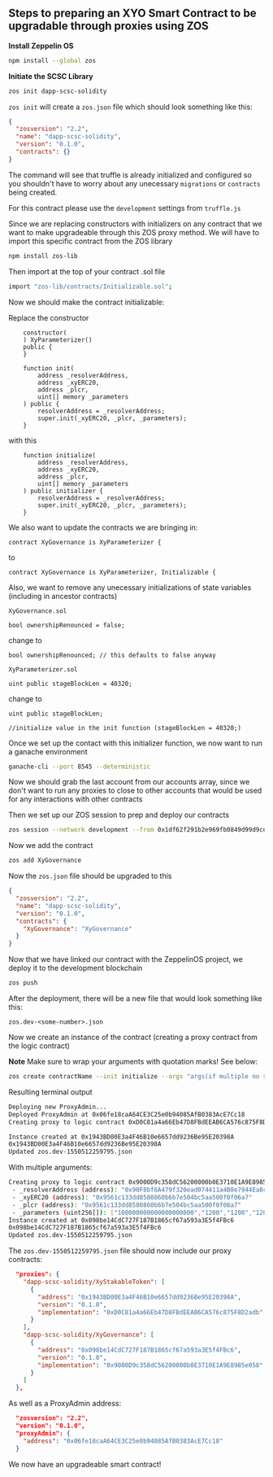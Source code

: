 ## Steps to preparing an XYO Smart Contract to be upgradable through proxies using ZOS

**Install Zeppelin OS**
```bash
npm install --global zos
```

**Initiate the SCSC Library**
```bash
zos init dapp-scsc-solidity
```

`zos init` will create a `zos.json` file which should look something like this:

```json
{
  "zosversion": "2.2",
  "name": "dapp-scsc-solidity",
  "version": "0.1.0",
  "contracts": {}
}
```

The command will see that truffle is already initialized and configured so you shouldn't have to worry about any unecessary `migrations` or `contracts` being created.

For this contract please use the `development` settings from `truffle.js`

Since we are replacing constructors with initializers on any contract that we want to make upgradeable through this ZOS proxy method. We will have to import this specific contract from the ZOS library

```bash
npm install zos-lib
```

Then import at the top of your contract .sol file 

```bash
import "zos-lib/contracts/Initializable.sol";
```

Now we should make the contract initializable:

Replace the constructor 

```sol
    constructor(
    ) XyParameterizer() 
    public {
    }

    function init(
        address _resolverAddress,
        address _xyERC20,
        address _plcr,
        uint[] memory _parameters
    ) public {
        resolverAddress = _resolverAddress;
        super.init(_xyERC20, _plcr, _parameters);
    }
```

with this 

```sol
    function initialize(
        address _resolverAddress,
        address _xyERC20,
        address _plcr,
        uint[] memory _parameters
    ) public initializer {
        resolverAddress = _resolverAddress;
        super.init(_xyERC20, _plcr, _parameters);
    }
```

We also want to update the contracts we are bringing in:

```sol
contract XyGovernance is XyParameterizer {
```

to

```sol
contract XyGovernance is XyParameterizer, Initializable {
```

Also, we want to remove any unecessary initializations of state variables (including in ancestor contracts)

`XyGovernance.sol`
```sol 
bool ownershipRenounced = false;
```
change to
```sol
bool ownershipRenounced; // this defaults to false anyway
```

`XyParameterizer.sol`

```sol
uint public stageBlockLen = 40320;
```

change to 
```sol
uint public stageBlockLen;

//initialize value in the init function (stageBlockLen = 40320;)
```

Once we set up the contact with this initializer function, we now want to run a ganache environment

```bash
ganache-cli --port 8545 --deterministic
```

Now we should grab the last account from our accounts array, since we don't want to run any proxies to close to other accounts that would be used for any interactions with other contracts

Then we set up our ZOS session to prep and deploy our contracts

```bash
zos session --network development --from 0x1df62f291b2e969fb0849d99d9ce41e2f137006e --expires 3600
```

Now we add the contract

```bash
zos add XyGovernance
```
Now the `zos.json` file should be upgraded to this

```json
{
  "zosversion": "2.2",
  "name": "dapp-scsc-solidity",
  "version": "0.1.0",
  "contracts": {
    "XyGovernance": "XyGovernance"
  }
}
```

Now that we have linked our contract with the ZeppelinOS project, we deploy it to the development blockchain

```bash
zos push
```

After the deployment, there will be a new file that would look something like this:

```
zos.dev-<some-number>.json
```

Now we create an instance of the contract (creating a proxy contract from the logic contract)

**Note** Make sure to wrap your arguments with quotation marks! See below:

```bash
zos create contractName --init initialize --args "args(if multiple no space comma separated in quotation marks)"
```

Resulting terminal output

```bash
Deploying new ProxyAdmin...
Deployed ProxyAdmin at 0x06fe18caA64CE3C25e0b94085AfB0383AcE7Cc18
Creating proxy to logic contract 0xD0C81a4a66Eb47D8FBdEEAB6CA576c875F8D2adb and initializing by calling initialize with:

Instance created at 0x1943BD00E3a4F46B10e6657dd9236Be95E20398A
0x1943BD00E3a4F46B10e6657dd9236Be95E20398A
Updated zos.dev-1550512259795.json
```

With multiple arguments:

```bash
Creating proxy to logic contract 0x9000D9c358dC56200000b0E3710E1A9E8985e058 and initializing by calling initialize with:
 - _resolverAddress (address): "0x90F8bf6A479f320ead074411a4B0e7944Ea8c9C1"
 - _xyERC20 (address): "0x9561c133dd8580860b6b7e504bc5aa500f0f06a7"
 - _plcr (address): "0x9561c133dd8580860b6b7e504bc5aa500f0f06a7"
 - _parameters (uint256[]): ["100000000000000000000","1200","1200","1200","1200","50","50","66","0","0","200",300]
Instance created at 0x098be14CdC727F187B1865cf67a593a3E5f4FBc6
0x098be14CdC727F187B1865cf67a593a3E5f4FBc6
Updated zos.dev-1550512259795.json
```
The `zos.dev-1550512259795.json` file should now include our proxy contracts:

```json
  "proxies": {
    "dapp-scsc-solidity/XyStakableToken": [
      {
        "address": "0x1943BD00E3a4F46B10e6657dd9236Be95E20398A",
        "version": "0.1.0",
        "implementation": "0xD0C81a4a66Eb47D8FBdEEAB6CA576c875F8D2adb"
      }
    ],
    "dapp-scsc-solidity/XyGovernance": [
      {
        "address": "0x098be14CdC727F187B1865cf67a593a3E5f4FBc6",
        "version": "0.1.0",
        "implementation": "0x9000D9c358dC56200000b0E3710E1A9E8985e058"
      }
    ]
  },
```

As well as a ProxyAdmin address: 

```json
  "zosversion": "2.2",
  "version": "0.1.0",
  "proxyAdmin": {
    "address": "0x06fe18caA64CE3C25e0b94085AfB0383AcE7Cc18"
  }
```

We now have an upgradeable smart contract!
